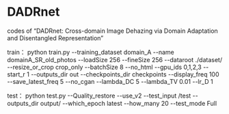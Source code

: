 # DADRnet
codes of “DADRnet: Cross-domain Image Dehazing via Domain Adaptation and Disentangled Representation”

train：
python train.py --training_dataset domain_A --name domainA_SR_old_photos --loadSize 256 --fineSize 256 --dataroot ./dataset/ --resize_or_crop crop_only --batchSize 8 --no_html --gpu_ids 0,1,2,3 --start_r 1 --outputs_dir out --checkpoints_dir checkpoints --display_freq 100 --save_latest_freq 5 --no_cgan --lambda_DC 5 --lambda_TV 0.01 --lr_D 1

test：
python test.py --Quality_restore --use_v2 --test_input /test --outputs_dir output/ --which_epoch latest --how_many 20 --test_mode Full
